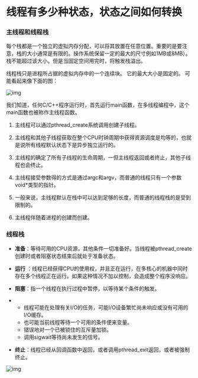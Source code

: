 # 线程有多少种状态，状态之间如何转换

### 主线程和线程栈

每个栈都是一个独立的虚拟内存分配，可以将其放置在任意位置。重要的是要注意，栈的大小通常是有限的。操作系统保留一定的最大的尺寸例如1MB或8MB）。栈不能超过该大小。但是当固定空间用完时，将触发栈溢出。

线程栈只是进程所占据的虚拟内存中的一个连续块。 它的最大大小是固定的。 可能看起来像下面的图：

![img](https://pic3.zhimg.com/80/v2-03f6ca4d84b2b8d8cea36fee343d14ce_720w.jpg)

我们知道，任何C/C++程序运行时，首先运行main函数，在多线程编程中，这个main函数也被称作主线程函数。

1. 主线程可以通过pthread_create系统调用创建子线程。

2. 主线程和其他子线程获取在整个CPU时钟周期中获得资源调度是均等的，也就是说所有线程默认状态下是异步独立运行的。

3. 主线程的确定了所有子线程的生命周期，一但主线程返回或者终止，其他子线程也会终止。

4. 主线程接受参数得的方式是通过argc和argv，而普通的线程只有一个参数void*类型的指针。

5. 一般来说，主线程默认在栈中可以达到足够的长度，而普通的线程栈的是受到限制的。

6. 主线程伴随着进程的创建而创建。

### 线程栈

- **准备**：等待可用的CPU资源，其他条件一切准备好。当线程被pthread_create创建时或者阻塞状态结束后就处于准备状态。

- **运行** ：线程已经获得CPU的使用权，并且正在运行，在多核心的机器中同时存在多个线程正在运行。如果这种情况不加以控制，会造成整个程序没响应。

- **阻塞**：指一个线程在执行过程中暂停，以等待某个条件的触发。

- - 线程可能在处理有关I/O的任务，可能I/O设备繁忙尚未响应或没有可用的I/O缓存。
  - 也可能当前线程等待一个可用的条件便来变量。
  - 错误地对一个已被锁住的互斥量加锁。
  - 调用sigwait等待尚未发生的信号。

- **终止**：线程已经从回调函数中返回，或者调用pthread_exit返回，或者被强制终止。

![img](https://pic2.zhimg.com/80/v2-3c515f55dc7f8e900b4c8e48b0fd3581_720w.jpg)



